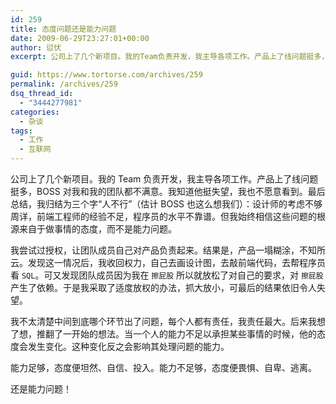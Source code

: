 ```yaml
---
id: 259
title: 态度问题还是能力问题
date: 2009-06-29T23:27:01+00:00
author: 愆伏
excerpt: 公司上了几个新项目。我的Team负责开发，我主导各项工作。产品上了线问题挺多，BOSS对我和我的团队都不满意。我知道他挺失望，我也不愿意看到。最后总结，我归结为三个字“人不行”（估计BOSS也这么想我们）：设计师的考虑不够周详，前端工程师的经验不足，程序员的水平不靠谱。但我始终相信这些问题的根源来自于做事情的态度，而不是能力问题。

guid: https://www.tortorse.com/archives/259
permalink: /archives/259
dsq_thread_id:
  - "3444277981"
categories:
  - 杂谈
tags:
  - 工作
  - 互联网
---
```

公司上了几个新项目。我的 Team 负责开发，我主导各项工作。产品上了线问题挺多，BOSS 对我和我的团队都不满意。我知道他挺失望，我也不愿意看到。最后总结，我归结为三个字“人不行”（估计 BOSS 也这么想我们）：设计师的考虑不够周详，前端工程师的经验不足，程序员的水平不靠谱。但我始终相信这些问题的根源来自于做事情的态度，而不是能力问题。

我尝试过授权，让团队成员自己对产品负责起来。结果是，产品一塌糊涂，不知所云。发现这一情况后，我收回权力，自己去画设计图，去敲前端代码，去帮程序员看 `SQL`。可又发现团队成员因为我在 `擦屁股` 所以就放松了对自己的要求，对 `擦屁股` 产生了依赖。于是我采取了适度放权的办法，抓大放小，可最后的结果依旧令人失望。

我不太清楚中间到底哪个环节出了问题，每个人都有责任，我责任最大。后来我想了想，推翻了一开始的想法。当一个人的能力不足以承担某些事情的时候，他的态度会发生变化。这种变化反之会影响其处理问题的能力。

能力足够，态度便坦然、自信、投入。能力不足够，态度便畏惧、自卑、逃离。

还是能力问题！